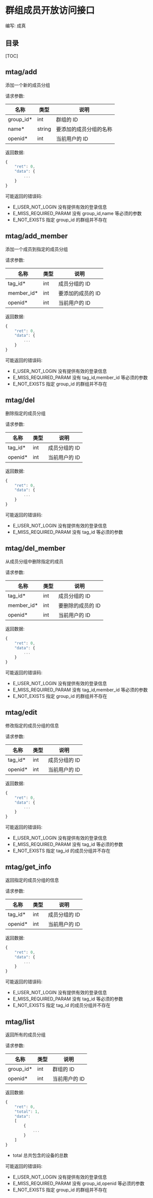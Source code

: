 # 群组成员开放访问接口

编写: 成真

## 目录

[TOC]

## mtag/add

添加一个新的成员分组

请求参数:

| 名称          | 类型      | 说明
| ---           | ---       | ---
| group_id*     | int       | 群组的 ID
| name*         | string    | 要添加的成员分组的名称
| openid*       | int       | 当前用户的 ID

返回数据:

```javascript
{
    "ret": 0, 
    "data": {
        ...
    }
}
```

可能返回的错误码:

- E_USER_NOT_LOGIN 没有提供有效的登录信息
- E_MISS_REQUIRED_PARAM 没有 group_id,name 等必须的参数
- E_NOT_EXISTS 指定 group_id 的群组并不存在

## mtag/add_member

添加一个成员到指定的成员分组

请求参数:

| 名称          | 类型      | 说明
| ---           | ---       | ---
| tag_id*       | int       | 成员分组的 ID
| member_id*    | int       | 要添加的成员的 ID
| openid*       | int       | 当前用户的 ID

返回数据:

```javascript
{
    "ret": 0, 
    "data": {
        ...
    }
}
```

可能返回的错误码:

- E_USER_NOT_LOGIN 没有提供有效的登录信息
- E_MISS_REQUIRED_PARAM 没有 tag_id,member_id 等必须的参数
- E_NOT_EXISTS 指定 group_id 的群组并不存在

## mtag/del

删除指定的成员分组

请求参数:

| 名称          | 类型      | 说明
| ---           | ---       | ---
| tag_id*       | int       | 成员分组的 ID
| openid*       | int       | 当前用户的 ID

返回数据:

```javascript
{
    "ret": 0, 
    "data": {
        ...
    }
}
```

可能返回的错误码:

- E_USER_NOT_LOGIN 没有提供有效的登录信息
- E_MISS_REQUIRED_PARAM 没有 tag_id 等必须的参数

## mtag/del_member

从成员分组中删除指定的成员

请求参数:

| 名称          | 类型      | 说明
| ---           | ---       | ---
| tag_id*       | int       | 成员分组的 ID
| member_id*    | int       | 要删除的成员的 ID
| openid*       | int       | 当前用户的 ID

返回数据:

```javascript
{
    "ret": 0, 
    "data": {
        ...
    }
}
```

可能返回的错误码:

- E_USER_NOT_LOGIN 没有提供有效的登录信息
- E_MISS_REQUIRED_PARAM 没有 tag_id,member_id 等必须的参数
- E_NOT_EXISTS 指定 group_id 的群组并不存在


## mtag/edit

修改指定的成员分组的信息

请求参数:

| 名称          | 类型      | 说明
| ---           | ---       | ---
| tag_id*       | int       | 成员分组的 ID
| openid*       | int       | 当前用户的 ID

返回数据:

```javascript
{
    "ret": 0, 
    "data": {
        ...
    }
}
```

可能返回的错误码:

- E_USER_NOT_LOGIN 没有提供有效的登录信息
- E_MISS_REQUIRED_PARAM 没有 tag_id 等必须的参数
- E_NOT_EXISTS 指定 tag_id 的成员分组并不存在

## mtag/get_info

返回指定的成员分组的信息

请求参数:

| 名称          | 类型      | 说明
| ---           | ---       | ---
| tag_id*       | int       | 成员分组的 ID
| openid*       | int       | 当前用户的 ID

返回数据:

```javascript
{
    "ret": 0, 
    "data": {
        ...
    }
}
```

可能返回的错误码:

- E_USER_NOT_LOGIN 没有提供有效的登录信息
- E_MISS_REQUIRED_PARAM 没有 tag_id 等必须的参数
- E_NOT_EXISTS 指定 tag_id 的成员分组并不存在

## mtag/list

返回所有的成员分组

请求参数:

| 名称          | 类型      | 说明
| ---           | ---       | ---
| group_id*     | int       | 群组的 ID
| openid*       | int       | 当前用户的 ID

返回数据:

```javascript
{
    "ret": 0,
    "total": 1,
    "data": 
    [
        {
            ...
        }
    ]
}
```

- total 总共包含的设备的总数

可能返回的错误码:

- E_USER_NOT_LOGIN 没有提供有效的登录信息
- E_MISS_REQUIRED_PARAM 没有 group_id,openid 等必须的参数
- E_NOT_EXISTS 指定 group_id 的群组并不存在
